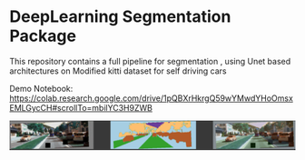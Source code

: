 # DeepLearning Segmentation Package 

This repository contains a full pipeline for segmentation , using Unet based architectures on Modified kitti dataset for self driving cars

Demo Notebook: https://colab.research.google.com/drive/1pQBXrHkrgQ59wYMwdYHoOmsxEMLGycCH#scrollTo=mbilYC3H9ZWB


![alt text](Segmentation.png)
